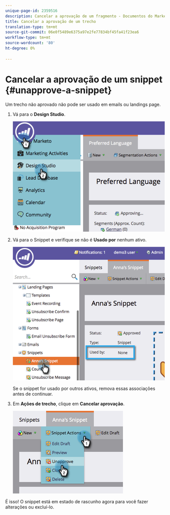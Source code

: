 ```yaml
---
unique-page-id: 2359516
description: Cancelar a aprovação de um fragmento - Documentos do Marketing - Documentação do produto
title: Cancelar a aprovação de um trecho
translation-type: tm+mt
source-git-commit: 06e0f5489e6375a97e2fe77834bf45fa41f23ea6
workflow-type: tm+mt
source-wordcount: '80'
ht-degree: 0%

---
```



# Cancelar a aprovação de um snippet {#unapprove-a-snippet}

Um trecho não aprovado não pode ser usado em emails ou landings page.

1. Vá para o **Design Studio**.

   ![](assets/image2014-9-16-10-3a41-3a18.png)

1. Vá para o Snippet e verifique se não é **Usado por** nenhum ativo.

   ![](assets/image2014-9-16-10-3a41-3a27.png)

   Se o snippet for usado por outros ativos, remova essas associações antes de continuar.

1. Em **Ações de trecho**, clique em **Cancelar aprovação**.

   ![](assets/image2014-9-16-10-3a41-3a54.png)

É isso! O snippet está em estado de rascunho agora para você fazer alterações ou excluí-lo.
